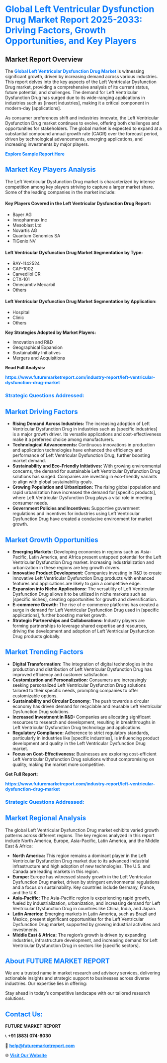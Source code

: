 <h1 style="color: #007BFF;">Global Left Ventricular Dysfunction Drug Market Report 2025-2033: Driving Factors, Growth Opportunities, and Key Players</h1>

<section id="overview">
<h2>Market Report Overview</h2>
<p>The <a href="https://www.futuremarketreport.com/industry-report/left-ventricular-dysfunction-drug-market" style="color: #007BFF; text-decoration: none;"><strong>Global Left Ventricular Dysfunction Drug Market</strong></a> is witnessing significant growth, driven by increasing demand across various industries. This report delves into the key aspects of the Left Ventricular Dysfunction Drug market, providing a comprehensive analysis of its current status, future potential, and challenges. The demand for Left Ventricular Dysfunction Drug has surged due to its wide-ranging applications in industries such as [insert industries], making it a critical component in modern-day [applications].</p>
<p>As consumer preferences shift and industries innovate, the Left Ventricular Dysfunction Drug market continues to evolve, offering both challenges and opportunities for stakeholders. The global market is expected to expand at a substantial compound annual growth rate (CAGR) over the forecast period, driven by technological advancements, emerging applications, and increasing investments by major players.</p>
</section>

<section id="overview">
<p><a href="https://www.futuremarketreport.com/request-sample/reportId=86278" style="color: #007BFF; text-decoration: none;"><strong>Explore Sample Report Here</strong></a></p>
</section>

<section id="key-players">
<h2 style="color: #007BFF;">Market Key Players Analysis</h2>
<p>The Left Ventricular Dysfunction Drug market is characterized by intense competition among key players striving to capture a larger market share. Some of the leading companies in the market include:</p>
<h4>Key Players Covered in the Left Ventricular Dysfunction Drug Report:</h4>
<ul><li>Bayer AG</li><li>Innopharmax Inc</li><li>Mesoblast Ltd</li><li>Novartis AG</li><li>Quantum Genomics SA</li><li>TiGenix NV</li></ul>
<h4>Left Ventricular Dysfunction Drug Market Segmentation by Type:</h4>
<ul><li>BAY-1142524</li><li>CAP-1002</li><li>Carvedilol CR</li><li>CTX-101</li><li>Omecamtiv Mecarbil</li><li>Others</li></ul>

<h4>Left Ventricular Dysfunction Drug Market Segmentation by Application:</h4>
<ul><li>Hospital</li><li>Clinic</li><li>Others</li></ul>
<p><strong>Key Strategies Adopted by Market Players:</strong></p>
<ul>
<li>Innovation and R&D</li>
<li>Geographical Expansion</li>
<li>Sustainability Initiatives</li>
<li>Mergers and Acquisitions</li>
</ul>
</section>

<section>
<p><strong>Read Full Analysis: </strong></p><a href="https://www.futuremarketreport.com/industry-report/left-ventricular-dysfunction-drug-market" style="color: #007BFF; text-decoration: none;"><strong>https://www.futuremarketreport.com/industry-report/left-ventricular-dysfunction-drug-market</strong></a>
<h3 style="color: #007BFF;">Strategic Questions Addressed:</h3>
</section>

<section id="driving-factors">
<h2 style="color: #007BFF;">Market Driving Factors</h2>
<ul>
<li><strong>Rising Demand Across Industries:</strong> The increasing adoption of Left Ventricular Dysfunction Drug in industries such as [specific industries] is a major growth driver. Its versatile applications and cost-effectiveness make it a preferred choice among manufacturers.</li>
<li><strong>Technological Advancements:</strong> Continuous innovations in production and application technologies have enhanced the efficiency and performance of Left Ventricular Dysfunction Drug, further boosting market demand.</li>
<li><strong>Sustainability and Eco-Friendly Initiatives:</strong> With growing environmental concerns, the demand for sustainable Left Ventricular Dysfunction Drug solutions has surged. Companies are investing in eco-friendly variants to align with global sustainability goals.</li>
<li><strong>Growing Population and Urbanization:</strong> The rising global population and rapid urbanization have increased the demand for [specific products], where Left Ventricular Dysfunction Drug plays a vital role in meeting consumer needs.</li>
<li><strong>Government Policies and Incentives:</strong> Supportive government regulations and incentives for industries using Left Ventricular Dysfunction Drug have created a conducive environment for market growth.</li>
</ul>
</section>

<section id="growth-opportunities">
<h2 style="color: #007BFF;">Market Growth Opportunities</h2>
<ul>
<li><strong>Emerging Markets:</strong> Developing economies in regions such as Asia-Pacific, Latin America, and Africa present untapped potential for the Left Ventricular Dysfunction Drug market. Increasing industrialization and urbanization in these regions are key growth drivers.</li>
<li><strong>Innovative Product Development:</strong> Companies investing in R&D to create innovative Left Ventricular Dysfunction Drug products with enhanced features and applications are likely to gain a competitive edge.</li>
<li><strong>Expansion into Niche Applications:</strong> The versatility of Left Ventricular Dysfunction Drug allows it to be utilized in niche markets such as [specific niches], creating opportunities for growth and diversification.</li>
<li><strong>E-commerce Growth:</strong> The rise of e-commerce platforms has created a surge in demand for Left Ventricular Dysfunction Drug used in [specific applications], further boosting market growth.</li>
<li><strong>Strategic Partnerships and Collaborations:</strong> Industry players are forming partnerships to leverage shared expertise and resources, driving the development and adoption of Left Ventricular Dysfunction Drug products globally.</li>
</ul>
</section>

<section id="trending-factors">
<h2 style="color: #007BFF;">Market Trending Factors</h2>
<ul>
<li><strong>Digital Transformation:</strong> The integration of digital technologies in the production and distribution of Left Ventricular Dysfunction Drug has improved efficiency and customer satisfaction.</li>
<li><strong>Customization and Personalization:</strong> Consumers are increasingly seeking personalized Left Ventricular Dysfunction Drug solutions tailored to their specific needs, prompting companies to offer customizable options.</li>
<li><strong>Sustainability and Circular Economy:</strong> The push towards a circular economy has driven demand for recyclable and reusable Left Ventricular Dysfunction Drug solutions.</li>
<li><strong>Increased Investment in R&D:</strong> Companies are allocating significant resources to research and development, resulting in breakthroughs in Left Ventricular Dysfunction Drug technology and applications.</li>
<li><strong>Regulatory Compliance:</strong> Adherence to strict regulatory standards, particularly in industries like [specific industries], is influencing product development and quality in the Left Ventricular Dysfunction Drug market.</li>
<li><strong>Focus on Cost-Effectiveness:</strong> Businesses are exploring cost-efficient Left Ventricular Dysfunction Drug solutions without compromising on quality, making the market more competitive.</li>
</ul>
</section>

<section>
<p><strong>Get Full Report: </strong></p><a href="https://www.futuremarketreport.com/industry-report/left-ventricular-dysfunction-drug-market" style="color: #007BFF; text-decoration: none;"><strong>https://www.futuremarketreport.com/industry-report/left-ventricular-dysfunction-drug-market</strong></a>
<h3 style="color: #007BFF;">Strategic Questions Addressed:</h3>
</section>


<section id="regional-analysis">
<h2 style="color: #007BFF;">Market Regional Analysis</h2>
<p>The global Left Ventricular Dysfunction Drug market exhibits varied growth patterns across different regions. The key regions analyzed in this report include North America, Europe, Asia-Pacific, Latin America, and the Middle East & Africa:</p>
<ul>
<li><strong>North America:</strong> This region remains a dominant player in the Left Ventricular Dysfunction Drug market due to its advanced industrial infrastructure and high adoption of new technologies. The U.S. and Canada are leading markets in this region.</li>
<li><strong>Europe:</strong> Europe has witnessed steady growth in the Left Ventricular Dysfunction Drug market, driven by stringent environmental regulations and a focus on sustainability. Key countries include Germany, France, and the U.K.</li>
<li><strong>Asia-Pacific:</strong> The Asia-Pacific region is experiencing rapid growth, fueled by industrialization, urbanization, and increasing demand for Left Ventricular Dysfunction Drug in countries like China, India, and Japan.</li>
<li><strong>Latin America:</strong> Emerging markets in Latin America, such as Brazil and Mexico, present significant opportunities for the Left Ventricular Dysfunction Drug market, supported by growing industrial activities and investments.</li>
<li><strong>Middle East & Africa:</strong> The region’s growth is driven by expanding industries, infrastructure development, and increasing demand for Left Ventricular Dysfunction Drug in sectors like [specific sectors].</li>
</ul>
</section>

<footer>
<h2 style="color: #007BFF;">About FUTURE MARKET REPORT</h2>
<p>We are a trusted name in market research and advisory services, delivering actionable insights and strategic support to businesses across diverse industries. Our expertise lies in offering:</p>

<p>Stay ahead in today’s competitive landscape with our tailored research solutions.</p>

<h2 style="color: #007BFF;">Contact Us:</h2>
<p><strong>FUTURE MARKET REPORT</strong></p>
<p>📞 <strong>+91 (883) 074-8030</strong></p>
<p>📧 <strong><a href="mailto:help@futuremarketreport.com" style="color: #007BFF;">help@futuremarketreport.com</a></strong></p>
<p>🌐 <strong><a href="https://www.futuremarketreport.com/" style="color: #007BFF;">Visit Our Website</a></strong></p>
</footer>